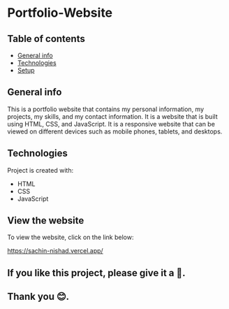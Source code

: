 # Portfolio-Website

## Table of contents
* [General info](#general-info)
* [Technologies](#technologies)
* [Setup](#setup)

## General info
This is a portfolio website that contains my personal information, my projects, my skills, and my contact information. It is a website that is built using HTML, CSS, and JavaScript. It is a responsive website that can be viewed on different devices such as mobile phones, tablets, and desktops.

## Technologies
Project is created with:
* HTML
* CSS
* JavaScript

## View the website
To view the website, click on the link below:

https://sachin-nishad.vercel.app/

## If you like this project, please give it a 🌟.
## Thank you 😊.
